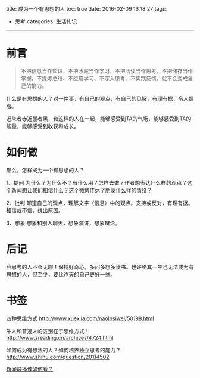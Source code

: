 title: 成为一个有思想的人
toc: true
date: 2016-02-09 16:18:27
tags:
- 思考
categories: 生活札记
---
# 前言
> 不把信息当作知识，不把收藏当作学习，不把阅读当作思考，不把储存当作掌握。不提炼总结、不应用学习、不深入思考、不实践反馈，就不会变成自己的能力。

什么是有思想的人？对一件事，有自己的观点，有自己的见解，有理有据，令人信服。

近朱者赤近墨者黑，和这样的人在一起，能够感受到TA的气场，能够感受到TA的能量，能够感受到收获和成长。

<!--more-->

# 如何做
那么，怎样成为一个有思想的人？

1、提问
为什么？为什么不？有什么用？怎样去做？作者想表达什么样的观点？这个新闻想让我们相信什么？这个微博传达了朋友什么样的情绪？

2、批判
知道自己的观点，理解文字（信息）中的观点。支持或反对，有理有据。相信或不信，找出原因。

3、想象
想象和别人聊天，想象演讲，想象辩论。

# 后记
会思考的人不会无聊！保持好奇心，多问多想多读书。也许终其一生也无法成为有思想的人，但至少，要比昨天的自己更好一些。

# 书签
四种思维方式
http://www.xuexila.com/naoli/siwei/50198.html

牛人和普通人的区别在于思维方式！
http://www.zreading.cn/archives/4724.html

如何成为有想法的人？如何培养独立思考的能力？
http://www.zhihu.com/question/20114502

[新闻联播该如何看？](https://www.zhihu.com/question/20462489/answer/21043841?group_id=136840788#answer-3614164)
